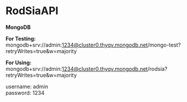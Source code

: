 # RodSiaAPI

<b>MongoDB</b>  

<b>For Testing:</b> mongodb+srv://admin:1234@cluster0.thyqv.mongodb.net/mongo-test?retryWrites=true&w=majority  

<b>For Using:</b> mongodb+srv://admin:1234@cluster0.thyqv.mongodb.net/rodsia?retryWrites=true&w=majority  

username: admin  
password: 1234  
